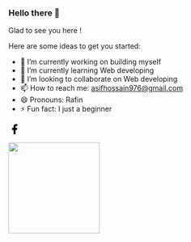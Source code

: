 ### Hello there 👋
Glad to see you here !

Here are some ideas to get you started:

- 🔭 I’m currently working on building myself 
- 🌱 I’m currently learning Web developing
- 👯 I’m looking to collaborate on Web developing
- 📫 How to reach me: asifhossain976@gmail.com
- 😄 Pronouns: Rafin
- ⚡ Fun fact: I just a beginner

<svg xmlns="http://www.w3.org/2000/svg" viewBox="0 0 24 24" width="24" height="24"><path fill="none" d="M0 0h24v24H0z"/><path d="M14 13.5h2.5l1-4H14v-2c0-1.03 0-2 2-2h1.5V2.14c-.326-.043-1.557-.14-2.857-.14C11.928 2 10 3.657 10 6.7v2.8H7v4h3V22h4v-8.5z"/></svg>



<img height="180em" src="https://github-readme-stats.vercel.app/api?username=Rafin31&show_icons=true&hide_border=true&&count_private=true&include_all_commits=true" />
